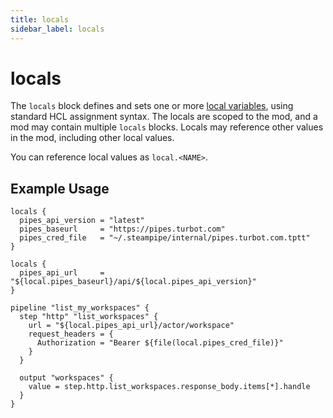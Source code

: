```yaml
---
title: locals
sidebar_label: locals
---
```


# locals
The `locals` block defines and sets one or more [local variables](build/mod-variables#local-variables), using standard HCL assignment syntax.  The locals are scoped to the mod, and a mod may contain multiple `locals` blocks.  Locals may reference other values in the mod, including other local values.

You can reference local values as `local.<NAME>`.


## Example Usage

```hcl
locals {
  pipes_api_version = "latest"
  pipes_baseurl     = "https://pipes.turbot.com"
  pipes_cred_file   = "~/.steampipe/internal/pipes.turbot.com.tptt" 
}

locals {
  pipes_api_url     = "${local.pipes_baseurl}/api/${local.pipes_api_version}" 
}

pipeline "list_my_workspaces" {
  step "http" "list_workspaces" {
    url = "${local.pipes_api_url}/actor/workspace"
    request_headers = {
      Authorization = "Bearer ${file(local.pipes_cred_file)}"
    }
  }

  output "workspaces" {
    value = step.http.list_workspaces.response_body.items[*].handle
  }
}
```

